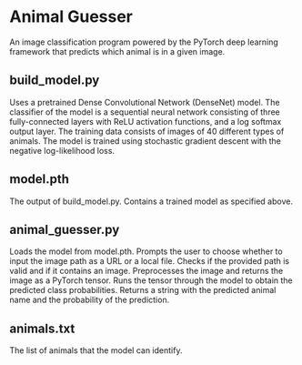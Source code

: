 # Animal Guesser

An image classification program powered by the PyTorch deep learning framework that predicts which animal is in a given image.

## build_model.py

Uses a pretrained Dense Convolutional Network (DenseNet) model. The classifier of the model is a sequential neural network consisting of three fully-connected layers with ReLU activation functions, and a log softmax output layer. The training data consists of images of 40 different types of animals. The model is trained using stochastic gradient descent with the negative log-likelihood loss.

## model.pth

The output of build_model.py. Contains a trained model as specified above.

## animal_guesser.py

Loads the model from model.pth. Prompts the user to choose whether to input the image path as a URL or a local file. Checks if the provided path is valid and if it contains an image. Preprocesses the image and returns the image as a PyTorch tensor. Runs the tensor through the model to obtain the predicted class probabilities. Returns a string with the predicted animal name and the probability of the prediction.

## animals.txt

The list of animals that the model can identify.
